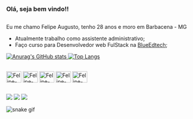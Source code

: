 ### Olá, seja bem vindo!!

##
Eu me chamo Felipe Augusto, tenho 28 anos e moro em Barbacena - MG <br>

- Atualmente trabalho como assistente administrativo; <br>
- Faço curso para Desenvolvedor web FulStack na <a href="https://www.blueedtechcursos.com">BlueEdtech</a>;

<div>
<a href="https://github.com/FelipeKulote">

![Anurag's GitHub stats](https://github-readme-stats.vercel.app/api?username=FelipeKulote&count_private=true&show_icons=true&theme=radical)
[![Top Langs](https://github-readme-stats.vercel.app/api/top-langs/?username=FelipeKulote&layout=compact&theme=radical)](https://github.com/anuraghazra/github-readme-stats)
</div>

<div style="display: inline_block"><br>
<img align="center" alt="Felipe-Js" height="30" width="40" src="https://cdn.jsdelivr.net/gh/devicons/devicon/icons/javascript/javascript-original.svg" />
<img align="center" alt="Felipe-Html" height="30" width="40" src="https://cdn.jsdelivr.net/gh/devicons/devicon/icons/html5/html5-original.svg" />
<img align="center" alt="Felipe-Css" height="30" width="40" src="https://cdn.jsdelivr.net/gh/devicons/devicon/icons/css3/css3-original.svg" />
<img align="center" alt="Felipe-Ts" height="30" width="40" src="https://cdn.jsdelivr.net/gh/devicons/devicon/icons/typescript/typescript-original.svg" />
<img align="center" alt="Felipe-Ts" height="30" width="40" src="https://cdn.jsdelivr.net/gh/devicons/devicon/icons/react/react-original.svg" />        
</div>  

##          

<div>
<a href="https://wa.me/5532991471082" target="_blank"><img src="https://img.shields.io/badge/WhatsApp-25D366?style=for-the-badge&logo=whatsapp&logoColor=white"></a>
<a href="https://www.linkedin.com/in/felipe-augusto-b4b66611b/" target="_blank"><img src="https://img.shields.io/badge/LinkedIn-0077B5?style=for-the-badge&logo=linkedin&logoColor=white"></a>
<a href="mailto:lipe_augustobq@hotmail.com" target="_blank"><img src="https://img.shields.io/badge/Microsoft_Outlook-0078D4?style=for-the-badge&logo=microsoft-outlook&logoColor=white" target="_blank"></a>
</div>
 

![snake gif](https://github.com/FelipeKulote/FelipeKulote/blob/output/github-contribution-grid-snake.svg)



<!--
**FelipeKulote/FelipeKulote** is a ✨ _special_ ✨ repository because its `README.md` (this file) appears on your GitHub profile.

Here are some ideas to get you started:

- 🔭 I’m currently working on ...
- 🌱 I’m currently learning ...
- 👯 I’m looking to collaborate on ...
- 🤔 I’m looking for help with ...
- 💬 Ask me about ...
- 📫 How to reach me: ...
- 😄 Pronouns: ...
- ⚡ Fun fact: ...
-->
